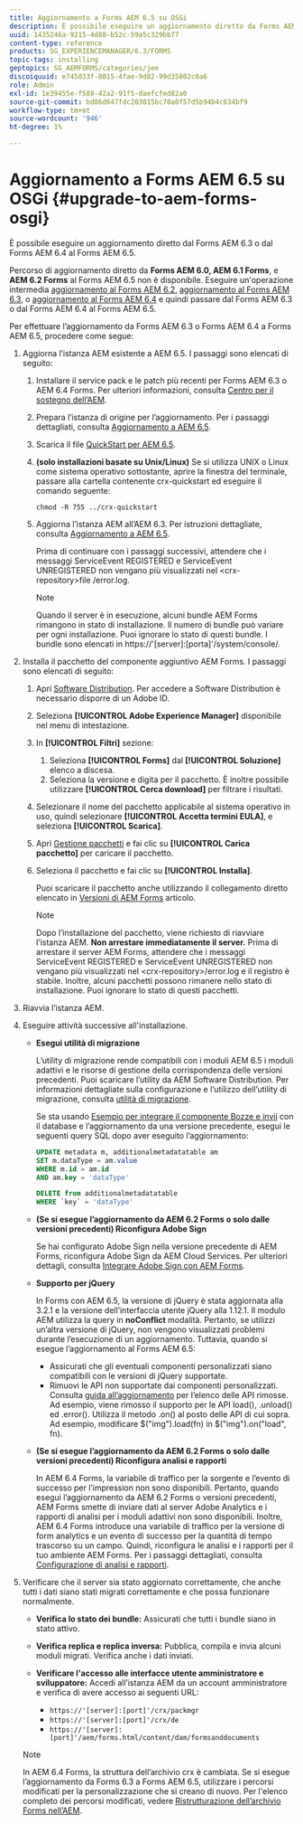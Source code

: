 ```yaml
---
title: Aggiornamento a Forms AEM 6.5 su OSGi
description: È possibile eseguire un aggiornamento diretto da Forms AEM 6.1, Forms AEM 6.2 e Forms LiveCycle ES4 SP1 a AEM 6.3.
uuid: 1435246a-9215-4d88-b52c-59a5c329bb77
content-type: reference
products: SG_EXPERIENCEMANAGER/6.3/FORMS
topic-tags: installing
geptopics: SG_AEMFORMS/categories/jee
discoiquuid: e745033f-8015-4fae-9d82-99d35802c0a6
role: Admin
exl-id: 1e39455e-f588-42a2-91f5-daefcfed82a0
source-git-commit: bd86d647fdc203015bc70a0f57d5b94b4c634bf9
workflow-type: tm+mt
source-wordcount: '946'
ht-degree: 1%

---
```


# Aggiornamento a Forms AEM 6.5 su OSGi {#upgrade-to-aem-forms-osgi}

È possibile eseguire un aggiornamento diretto dal Forms AEM 6.3 o dal Forms AEM 6.4 al Forms AEM 6.5.

Percorso di aggiornamento diretto da **Forms AEM 6.0, AEM 6.1 Forms**, e **AEM 6.2 Forms** al Forms AEM 6.5 non è disponibile. Eseguire un&#39;operazione intermedia [aggiornamento al Forms AEM 6.2](https://helpx.adobe.com/experience-manager/6-2/forms/using/upgrade.html), [aggiornamento al Forms AEM 6.3](https://helpx.adobe.com/experience-manager/6-3/forms/using/upgrade.html), o [aggiornamento al Forms AEM 6.4](/help/forms/using/upgrade.md) e quindi passare dal Forms AEM 6.3 o dal Forms AEM 6.4 al Forms AEM 6.5.

Per effettuare l’aggiornamento da Forms AEM 6.3 o Forms AEM 6.4 a Forms AEM 6.5, procedere come segue:

1. Aggiorna l’istanza AEM esistente a AEM 6.5. I passaggi sono elencati di seguito:

   1. Installare il service pack e le patch più recenti per Forms AEM 6.3 o AEM 6.4 Forms. Per ulteriori informazioni, consulta [Centro per il sostegno dell’AEM](https://helpx.adobe.com/it/experience-manager/aem-releases-updates.html).
   1. Prepara l’istanza di origine per l’aggiornamento. Per i passaggi dettagliati, consulta [Aggiornamento a AEM 6.5](/help/sites-deploying/upgrade.md).
   1. Scarica il file [QuickStart per AEM 6.5](/help/sites-deploying/deploy.md#getting%20the%20software).
   1. **(solo installazioni basate su Unix/Linux)** Se si utilizza UNIX o Linux come sistema operativo sottostante, aprire la finestra del terminale, passare alla cartella contenente crx-quickstart ed eseguire il comando seguente:

      `chmod -R 755 ../crx-quickstart`

   1. Aggiorna l’istanza AEM all’AEM 6.3. Per istruzioni dettagliate, consulta [Aggiornamento a AEM 6.5](/help/sites-deploying/upgrade.md).

      Prima di continuare con i passaggi successivi, attendere che i messaggi ServiceEvent REGISTERED e ServiceEvent UNREGISTERED non vengano più visualizzati nel &lt;crx-repository>file /error.log.

      >[!NOTE]
      >
      >Quando il server è in esecuzione, alcuni bundle AEM Forms rimangono in stato di installazione. Il numero di bundle può variare per ogni installazione. Puoi ignorare lo stato di questi bundle. I bundle sono elencati in https://&#39;[server]:[porta]&#39;/system/console/.

1. Installa il pacchetto del componente aggiuntivo AEM Forms. I passaggi sono elencati di seguito:

   1. Apri [Software Distribution](https://experience.adobe.com/downloads). Per accedere a Software Distribution è necessario disporre di un Adobe ID.
   1. Seleziona **[!UICONTROL Adobe Experience Manager]** disponibile nel menu di intestazione.
   1. In **[!UICONTROL Filtri]** sezione:
      1. Seleziona **[!UICONTROL Forms]** dal **[!UICONTROL Soluzione]** elenco a discesa.
      1. Seleziona la versione e digita per il pacchetto. È inoltre possibile utilizzare **[!UICONTROL Cerca download]** per filtrare i risultati.
   1. Selezionare il nome del pacchetto applicabile al sistema operativo in uso, quindi selezionare **[!UICONTROL Accetta termini EULA]**, e seleziona **[!UICONTROL Scarica]**.
   1. Apri [Gestione pacchetti](https://experienceleague.adobe.com/docs/experience-manager-65/administering/contentmanagement/package-manager.html)  e fai clic su **[!UICONTROL Carica pacchetto]** per caricare il pacchetto.
   1. Seleziona il pacchetto e fai clic su **[!UICONTROL Installa]**.

      Puoi scaricare il pacchetto anche utilizzando il collegamento diretto elencato in [Versioni di AEM Forms](https://helpx.adobe.com/aem-forms/kb/aem-forms-releases.html) articolo.

      >[!NOTE]
      >
      >Dopo l’installazione del pacchetto, viene richiesto di riavviare l’istanza AEM. **Non arrestare immediatamente il server.** Prima di arrestare il server AEM Forms, attendere che i messaggi ServiceEvent REGISTERED e ServiceEvent UNREGISTERED non vengano più visualizzati nel &lt;crx-repository>/error.log e il registro è stabile. Inoltre, alcuni pacchetti possono rimanere nello stato di installazione. Puoi ignorare lo stato di questi pacchetti.

1. Riavvia l’istanza AEM.

1. Eseguire attività successive all&#39;installazione.

   * **Esegui utilità di migrazione**

     L’utility di migrazione rende compatibili con i moduli AEM 6.5 i moduli adattivi e le risorse di gestione della corrispondenza delle versioni precedenti. Puoi scaricare l’utility da AEM Software Distribution. Per informazioni dettagliate sulla configurazione e l’utilizzo dell’utility di migrazione, consulta [utilità di migrazione](../../forms/using/migration-utility.md).

     Se sta usando [Esempio per integrare il componente Bozze e invii](https://helpx.adobe.com/experience-manager/6-3/forms/using/integrate-draft-submission-database.html) con il database e l’aggiornamento da una versione precedente, esegui le seguenti query SQL dopo aver eseguito l’aggiornamento:

     ```sql
     UPDATE metadata m, additionalmetadatatable am
     SET m.dataType = am.value
     WHERE m.id = am.id
     AND am.key = 'dataType'
     ```

     ```sql
     DELETE from additionalmetadatatable
     WHERE `key` = 'dataType'
     ```

   * **(Se si esegue l’aggiornamento da AEM 6.2 Forms o solo dalle versioni precedenti) Riconfigura Adobe Sign**

     Se hai configurato Adobe Sign nella versione precedente di AEM Forms, riconfigura Adobe Sign da AEM Cloud Services. Per ulteriori dettagli, consulta [Integrare Adobe Sign con AEM Forms](../../forms/using/adobe-sign-integration-adaptive-forms.md).

   * **Supporto per jQuery**

     In Forms con AEM 6.5, la versione di jQuery è stata aggiornata alla 3.2.1 e la versione dell’interfaccia utente jQuery alla 1.12.1. Il modulo AEM utilizza la query in **noConflict** modalità. Pertanto, se utilizzi un’altra versione di jQuery, non vengono visualizzati problemi durante l’esecuzione di un aggiornamento. Tuttavia, quando si esegue l’aggiornamento al Forms AEM 6.5:

      * Assicurati che gli eventuali componenti personalizzati siano compatibili con le versioni di jQuery supportate.
      * Rimuovi le API non supportate dai componenti personalizzati. Consulta [guida all’aggiornamento](https://jquery.com/upgrade-guide/3.0/) per l’elenco delle API rimosse. Ad esempio, viene rimosso il supporto per le API load(), .unload() ed .error(). Utilizza il metodo .on() al posto delle API di cui sopra. Ad esempio, modificare $(&quot;img&quot;).load(fn) in $(&quot;img&quot;).on(&quot;load&quot;, fn).

   * **(Se si esegue l’aggiornamento da AEM 6.2 Forms o solo dalle versioni precedenti) Riconfigura analisi e rapporti**

     In AEM 6.4 Forms, la variabile di traffico per la sorgente e l’evento di successo per l’impression non sono disponibili. Pertanto, quando esegui l’aggiornamento da AEM 6.2 Forms o versioni precedenti, AEM Forms smette di inviare dati al server Adobe Analytics e i rapporti di analisi per i moduli adattivi non sono disponibili. Inoltre, AEM 6.4 Forms introduce una variabile di traffico per la versione di form analytics e un evento di successo per la quantità di tempo trascorso su un campo. Quindi, riconfigura le analisi e i rapporti per il tuo ambiente AEM Forms. Per i passaggi dettagliati, consulta [Configurazione di analisi e rapporti](../../forms/using/configure-analytics-forms-documents.md).

1. Verificare che il server sia stato aggiornato correttamente, che anche tutti i dati siano stati migrati correttamente e che possa funzionare normalmente.

   * **Verifica lo stato dei bundle:** Assicurati che tutti i bundle siano in stato attivo.
   * **Verifica replica e replica inversa:** Pubblica, compila e invia alcuni moduli migrati. Verifica anche i dati inviati.
   * **Verificare l&#39;accesso alle interfacce utente amministratore e sviluppatore:** Accedi all’istanza AEM da un account amministratore e verifica di avere accesso ai seguenti URL:

      * `https://'[server]:[port]'/crx/packmgr`
      * `https://'[server]:[port]'/crx/de`
      * `https://'[server]:[port]'/aem/forms.html/content/dam/formsanddocuments`

   >[!NOTE]
   >
   In AEM 6.4 Forms, la struttura dell’archivio crx è cambiata. Se si esegue l’aggiornamento da Forms 6.3 a Forms AEM 6.5, utilizzare i percorsi modificati per la personalizzazione che si creano di nuovo. Per l&#39;elenco completo dei percorsi modificati, vedere [Ristrutturazione dell’archivio Forms nell’AEM](/help/sites-deploying/forms-repository-restructuring-in-aem-6-5.md).

